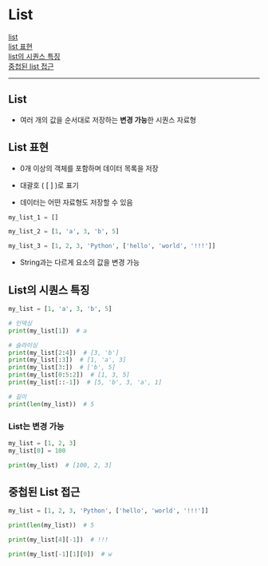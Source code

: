 # List

[list](#list-1)   
[list 표현](#list-표현)   
[list의 시퀀스 특징](#list의-시퀀스-특징)   
[중첩된 list 접근](#중첩된-list-접근)   


---

## List
- 여러 개의 값을 순서대로 저장하는 **변경 가능**한 시퀀스 자료형

## List 표현
- 0개 이상의 객체를 포함하며 데이터 목록을 저장

- 대괄호 ( [ ] )로 표기

- 데이터는 어떤 자료형도 저장할 수 있음

```python
my_list_1 = []

my_list_2 = [1, 'a', 3, 'b', 5]

my_list_3 = [1, 2, 3, 'Python', ['hello', 'world', '!!!']]
```

- String과는 다르게 요소의 값을 변경 가능

## List의 시퀀스 특징

```python
my_list = [1, 'a', 3, 'b', 5]

# 인덱싱
print(my_list[1])  # a

# 슬라이싱
print(my_list[2:4])  # [3, 'b']
print(my_list[:3])  # [1, 'a', 3]
print(my_list[3:])  # ['b', 5]
print(my_list[0:5:2])  # [1, 3, 5]
print(my_list[::-1])  # [5, 'b', 3, 'a', 1]

# 길이
print(len(my_list))  # 5
```

### List는 변경 가능
```python
my_list = [1, 2, 3]
my_list[0] = 100

print(my_list)  # [100, 2, 3]
```

## 중첩된 List 접근

```python
my_list = [1, 2, 3, 'Python', ['hello', 'world', '!!!']]

print(len(my_list))  # 5

print(my_list[4][-1])  # !!!

print(my_list[-1][1][0])  # w
```
